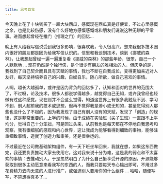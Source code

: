```yaml
---
title: 思考自我
---
```


今天晚上花了十块钱买了一超大块西瓜，感慨现在西瓜真是好便宜，不过心里感慨之余，也是比较伤感，没有什么好地方感慨感慨或和朋友们说说这种无聊的平常事。进而想起曾经在推门（推理之门）的回忆...

晚上有人给我写信说受到我很多影响，很喜欢我，令人很高兴，想来我很多技术圈内很好的朋友都是因为给我写信认识的。信里和我谈到技术，谈到《挪威的森林》，让我想起曾经一遍一遍重复看《挪威的森林》的那些年龄，很笨，自己一个人默默地 ... 现在仍然是个独行侠，是个很少有朋友的难相处的人，但庆幸的是，我找到了自己契合而且具有天赋的事情，我也不断在自我成长，变得更加亲近对人友好，每天坚持培养自己的兴趣，自娱自乐，随心所欲，做自己喜欢的事情。

人啊，越长大越孤单，或许是因为背负的回忆多了，认知和面对的世界的范围大了，不过呀，论及技术，很多人都说学得越多，越觉得自己无知，或许我曾经也轻微有过这种感觉，现在则并不会这么觉得，知道这世界上有很多我触及不到、学习不到、别人超前我的技术或思想，但再不觉得我是渺小或无知的，甚至觉得别人那些也没什么了不起的，因为我发现了自己有别人没有的天赋，发现了「创造」的规律，这是非常重要的。上学的时候，由于成绩在实验班（尖子生班）一直跟不上平均分，觉得自己十分笨拙，可是回过头来，从前我也是每天都在不停地自我思考和观察，我有很细腻的感观和内心世界，这让我成为能够看得到细致的事物，能够注重细致事情，造就了创造力和审美，还是很幸运的。

不过最近在公司做基础架构组件，有一天下班坐车回来，我就在想，如果这东西做完，我还要负责推动大家去使用它，这对我来说十分为难，这是我的弱点和不太喜欢的事情：去推动别人。于是忽然明白了为什么自己挺享受开源的原因，开源能够获取到很多主动愿意来看我写的东西的人，而我只要每天专心输出即可，不用过多花费精力去向无意的人进行推广，或强迫别人要用你的什么组件 ... 哈哈，随便写写，不禁想得真多了...
